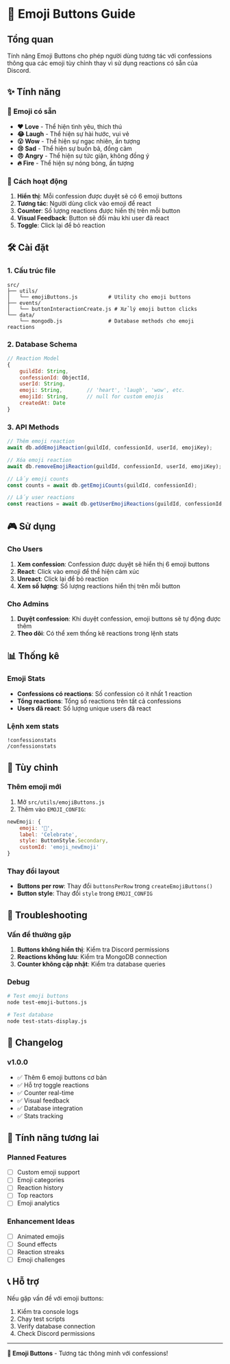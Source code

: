 # 🎯 Emoji Buttons Guide

## Tổng quan
Tính năng Emoji Buttons cho phép người dùng tương tác với confessions thông qua các emoji tùy chỉnh thay vì sử dụng reactions có sẵn của Discord.

## ✨ Tính năng

### 🎨 Emoji có sẵn
- **❤️ Love** - Thể hiện tình yêu, thích thú
- **😂 Laugh** - Thể hiện sự hài hước, vui vẻ
- **😮 Wow** - Thể hiện sự ngạc nhiên, ấn tượng
- **😢 Sad** - Thể hiện sự buồn bã, đồng cảm
- **😠 Angry** - Thể hiện sự tức giận, không đồng ý
- **🔥 Fire** - Thể hiện sự nóng bỏng, ấn tượng

### 🔄 Cách hoạt động
1. **Hiển thị**: Mỗi confession được duyệt sẽ có 6 emoji buttons
2. **Tương tác**: Người dùng click vào emoji để react
3. **Counter**: Số lượng reactions được hiển thị trên mỗi button
4. **Visual Feedback**: Button sẽ đổi màu khi user đã react
5. **Toggle**: Click lại để bỏ reaction

## 🛠️ Cài đặt

### 1. Cấu trúc file
```
src/
├── utils/
│   └── emojiButtons.js          # Utility cho emoji buttons
├── events/
│   └── buttonInteractionCreate.js # Xử lý emoji button clicks
└── data/
    └── mongodb.js               # Database methods cho emoji reactions
```

### 2. Database Schema
```javascript
// Reaction Model
{
    guildId: String,
    confessionId: ObjectId,
    userId: String,
    emoji: String,        // 'heart', 'laugh', 'wow', etc.
    emojiId: String,      // null for custom emojis
    createdAt: Date
}
```

### 3. API Methods
```javascript
// Thêm emoji reaction
await db.addEmojiReaction(guildId, confessionId, userId, emojiKey);

// Xóa emoji reaction
await db.removeEmojiReaction(guildId, confessionId, userId, emojiKey);

// Lấy emoji counts
const counts = await db.getEmojiCounts(guildId, confessionId);

// Lấy user reactions
const reactions = await db.getUserEmojiReactions(guildId, confessionId, userId);
```

## 🎮 Sử dụng

### Cho Users
1. **Xem confession**: Confession được duyệt sẽ hiển thị 6 emoji buttons
2. **React**: Click vào emoji để thể hiện cảm xúc
3. **Unreact**: Click lại để bỏ reaction
4. **Xem số lượng**: Số lượng reactions hiển thị trên mỗi button

### Cho Admins
1. **Duyệt confession**: Khi duyệt confession, emoji buttons sẽ tự động được thêm
2. **Theo dõi**: Có thể xem thống kê reactions trong lệnh stats

## 📊 Thống kê

### Emoji Stats
- **Confessions có reactions**: Số confession có ít nhất 1 reaction
- **Tổng reactions**: Tổng số reactions trên tất cả confessions
- **Users đã react**: Số lượng unique users đã react

### Lệnh xem stats
```
!confessionstats
/confessionstats
```

## 🔧 Tùy chỉnh

### Thêm emoji mới
1. Mở `src/utils/emojiButtons.js`
2. Thêm vào `EMOJI_CONFIG`:
```javascript
newEmoji: {
    emoji: '🎉',
    label: 'Celebrate',
    style: ButtonStyle.Secondary,
    customId: 'emoji_newEmoji'
}
```

### Thay đổi layout
- **Buttons per row**: Thay đổi `buttonsPerRow` trong `createEmojiButtons()`
- **Button style**: Thay đổi `style` trong `EMOJI_CONFIG`

## 🐛 Troubleshooting

### Vấn đề thường gặp
1. **Buttons không hiển thị**: Kiểm tra Discord permissions
2. **Reactions không lưu**: Kiểm tra MongoDB connection
3. **Counter không cập nhật**: Kiểm tra database queries

### Debug
```bash
# Test emoji buttons
node test-emoji-buttons.js

# Test database
node test-stats-display.js
```

## 📝 Changelog

### v1.0.0
- ✅ Thêm 6 emoji buttons cơ bản
- ✅ Hỗ trợ toggle reactions
- ✅ Counter real-time
- ✅ Visual feedback
- ✅ Database integration
- ✅ Stats tracking

## 🚀 Tính năng tương lai

### Planned Features
- [ ] Custom emoji support
- [ ] Emoji categories
- [ ] Reaction history
- [ ] Top reactors
- [ ] Emoji analytics

### Enhancement Ideas
- [ ] Animated emojis
- [ ] Sound effects
- [ ] Reaction streaks
- [ ] Emoji challenges

## 📞 Hỗ trợ

Nếu gặp vấn đề với emoji buttons:
1. Kiểm tra console logs
2. Chạy test scripts
3. Verify database connection
4. Check Discord permissions

---

**🎯 Emoji Buttons** - Tương tác thông minh với confessions! 